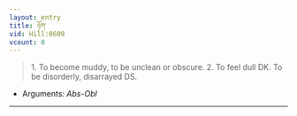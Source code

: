 ```yaml
---
layout: entry
title: ཉོག་
vid: Hill:0609
vcount: 0
---
```

> 1\. To become muddy, to be unclean or obscure\. 2\. To feel dull DK\. To be disorderly, disarrayed DS\.

* Arguments: _Abs-Obl_

---

